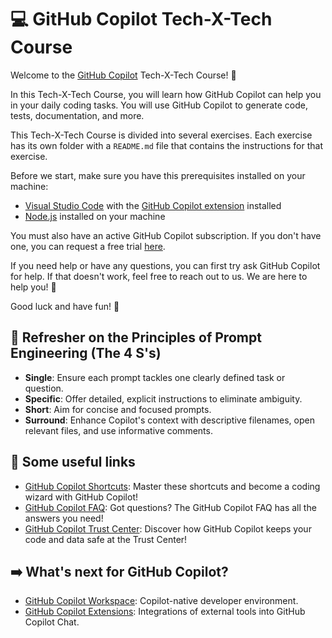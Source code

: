 # 💻 GitHub Copilot Tech-X-Tech Course

Welcome to the [GitHub Copilot](https://github.com/features/copilot) Tech-X-Tech Course! 🚀

In this Tech-X-Tech Course, you will learn how GitHub Copilot can help you in your daily coding tasks. You will use GitHub Copilot to generate code, tests, documentation, and more.

This Tech-X-Tech Course is divided into several exercises. Each exercise has its own folder with a `README.md` file that contains the instructions for that exercise.

Before we start, make sure you have this prerequisites installed on your machine:

- [Visual Studio Code](https://code.visualstudio.com/) with the [GitHub Copilot extension](https://marketplace.visualstudio.com/items?itemName=GitHub.copilot) installed
- [Node.js](https://nodejs.org/) installed on your machine

You must also have an active GitHub Copilot subscription. If you don't have one, you can request a free trial [here](https://github.com/github-copilot/signup).

If you need help or have any questions, you can first try ask GitHub Copilot for help. If that doesn't work, feel free to reach out to us. We are here to help you! 🤗

Good luck and have fun! 🎉

## 📝 Refresher on the Principles of Prompt Engineering (The 4 S's)

- **Single**: Ensure each prompt tackles one clearly defined task or question.
- **Specific**: Offer detailed, explicit instructions to eliminate ambiguity.
- **Short**: Aim for concise and focused prompts.
- **Surround**: Enhance Copilot's context with descriptive filenames, open relevant files, and use informative comments.

## 🔗 Some useful links

- [GitHub Copilot Shortcuts](https://docs.github.com/en/copilot/configuring-github-copilot/configuring-github-copilot-in-your-environment#keyboard-shortcuts-for-github-copilot): Master these shortcuts and become a coding wizard with GitHub Copilot!
- [GitHub Copilot FAQ](https://github.com/orgs/community/discussions/47318): Got questions? The GitHub Copilot FAQ has all the answers you need!
- [GitHub Copilot Trust Center](https://resources.github.com/copilot-trust-center/): Discover how GitHub Copilot keeps your code and data safe at the Trust Center!

## ➡️ What's next for GitHub Copilot?

- [GitHub Copilot Workspace](https://github.blog/2024-04-29-github-copilot-workspace/): Copilot-native developer environment.
- [GitHub Copilot Extensions](https://github.blog/2024-05-21-introducing-github-copilot-extensions/): Integrations of external tools into GitHub Copilot Chat.
